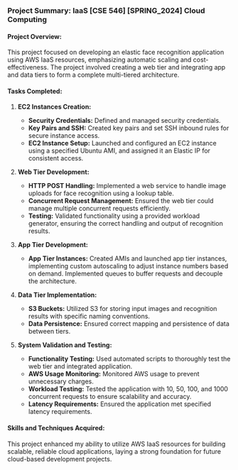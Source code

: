 ###  Project Summary: IaaS [CSE 546] [SPRING_2024] Cloud Computing

#### **Project Overview:**
This project focused on developing an elastic face recognition application using AWS IaaS resources, emphasizing automatic scaling and cost-effectiveness. The project involved creating a web tier and integrating app and data tiers to form a complete multi-tiered architecture.

#### **Tasks Completed:**


1. **EC2 Instances Creation:**
   - **Security Credentials:** Defined and managed security credentials.
   - **Key Pairs and SSH:** Created key pairs and set SSH inbound rules for secure instance access.
   - **EC2 Instance Setup:** Launched and configured an EC2 instance using a specified Ubuntu AMI, and assigned it an Elastic IP for consistent access.

2. **Web Tier Development:**
   - **HTTP POST Handling:** Implemented a web service to handle image uploads for face recognition using a lookup table.
   - **Concurrent Request Management:** Ensured the web tier could manage multiple concurrent requests efficiently.
   - **Testing:** Validated functionality using a provided workload generator, ensuring the correct handling and output of recognition results.

3. **App Tier Development:**
   - **App Tier Instances:** Created AMIs and launched app tier instances, implementing custom autoscaling to adjust instance numbers based on demand. Implemented queues to buffer requests and decouple the architecture.

4. **Data Tier Implementation:**
   - **S3 Buckets:** Utilized S3 for storing input images and recognition results with specific naming conventions.
   - **Data Persistence:** Ensured correct mapping and persistence of data between tiers.

5. **System Validation and Testing:**
   - **Functionality Testing:** Used automated scripts to thoroughly test the web tier and integrated application.
   - **AWS Usage Monitoring:** Monitored AWS usage to prevent unnecessary charges.
   - **Workload Testing:** Tested the application with 10, 50, 100, and 1000 concurrent requests to ensure scalability and accuracy.
   - **Latency Requirements:** Ensured the application met specified latency requirements.


#### **Skills and Techniques Acquired:**
This project enhanced my ability to utilize AWS IaaS resources for building scalable, reliable cloud applications, laying a strong foundation for future cloud-based development projects.
